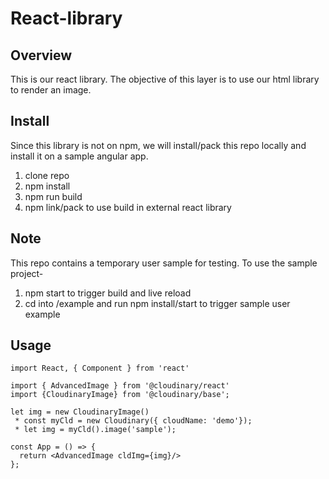 # React-library

## Overview
This is our react library. The objective of this layer is to use our html
library to render an image.

## Install
Since this library is not on npm, we will install/pack this repo locally and install it on a sample angular app.

1. clone repo
2. npm install
3. npm run build
4. npm link/pack to use build in external react library

## Note
This repo contains a temporary user sample for testing.
To use the sample project-
1. npm start to trigger build and live reload
2. cd into /example and run npm install/start to trigger sample user example


## Usage

```tsx
import React, { Component } from 'react'

import { AdvancedImage } from '@cloudinary/react'
import {CloudinaryImage} from '@cloudinary/base';

let img = new CloudinaryImage()
 * const myCld = new Cloudinary({ cloudName: 'demo'});
 * let img = myCld().image('sample');

const App = () => {
  return <AdvancedImage cldImg={img}/>
};
```
